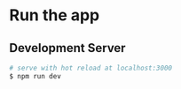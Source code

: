 # Run the app

## Development Server

```sh
# serve with hot reload at localhost:3000
$ npm run dev
```